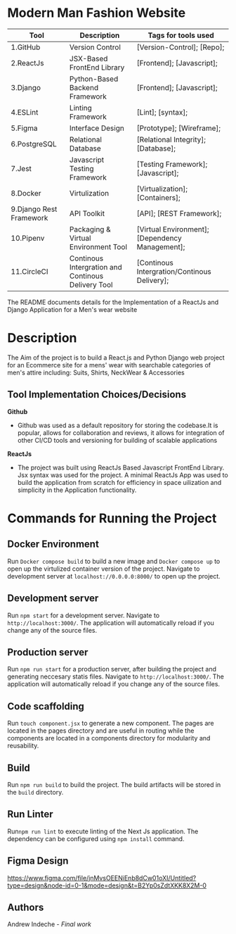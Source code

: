 # Modern Man Fashion Website

|Tool                | Description                    | Tags for tools used                                                                                               |
| ------------------- | ------------------------------ | ---------------------------------------------------------------------------------------------------- |
| 1.GitHub| Version Control| [Version-Control]; [Repo];|
| 2.ReactJs| JSX-Based FrontEnd Library|[Frontend]; [Javascript];|
| 3.Django| Python-Based Backend Framework|[Frontend]; [Javascript];|
| 4.ESLint| Linting Framework| [Lint]; [syntax];|
| 5.Figma| Interface Design| [Prototype]; [Wireframe];|
| 6.PostgreSQL| Relational Database| [Relational Integrity]; [Database];|
| 7.Jest| Javascript Testing Framework| [Testing Framework]; [Javascript];|
| 8.Docker| Virtulization| [Virtualization]; [Containers];|
| 9.Django Rest Framework| API Toolkit| [API]; [REST Framework];|
| 10.Pipenv| Packaging & Virtual Environment Tool| [Virtual Environment]; [Dependency Management];|
| 11.CircleCI|Continous Intergration and Continous Delivery Tool| [Continous Intergration/Continous Delivery];|

<p>The README documents details for the Implementation of a ReactJs and Django Application for a Men's wear website</p>

## <h1> Description</h1>
<p>The Aim of the project is to build a React.js and Python Django web project for an Ecommerce site for a mens' wear with searchable categories of men's attire including: Suits, Shirts, NeckWear & Accessories</p>

## Tool Implementation Choices/Decisions
<p><b>Github</b></p>
<ul>
<li>Github was used as a default repository for storing the codebase.It is popular, allows for collaboration and reviews, it allows for integration of other CI/CD tools and versioning for building of scalable applications</li>
</ul>
<p><b>ReactJs</b></p>
<ul>
<li>The project was built using ReactJs Based Javascript FrontEnd Library. Jsx syntax was used for the project. A minimal ReactJs App was used to build the application from scratch for efficiency in space uilization and simplicity in the Application functionality.
</ul>
</ul>

## <h1> Commands for Running the Project</h1>
## Docker Environment
Run `Docker compose build` to build a new image and `Docker compose up`  to open up the virtulized container version of the project. Navigate to  development server at `localhost://0.0.0.0:8000/` to open up the project.

## Development server
Run `npm start` for a development server. Navigate to `http://localhost:3000/`. The application will automatically reload if you change any of the source files.

## Production server
Run `npm run start` for a production server, after building the project and generating neccesary statis files. Navigate to `http://localhost:3000/`. The application will automatically reload if you change any of the source files.

## Code scaffolding

Run `touch component.jsx` to generate a new component. The pages are located in the pages directory and are useful in routing while the components are located in a components directory for modularity and reusability.

## Build

Run `npm run build` to build the project. The build artifacts will be stored in the `build` directory.

## Run Linter

Run`npm run lint` to execute linting of the Next Js application. The dependency can be configured using `npm install` command.


## Figma Design

https://www.figma.com/file/jnMvsOEENiEnb8dCw01oXI/Untitled?type=design&node-id=0-1&mode=design&t=B2Yp0sZdtXKK8X2M-0


## Authors

Andrew Indeche - *Final work*